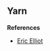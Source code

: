 
## Yarn

**References**

* [Eric Elliot](https://medium.com/javascript-scene/faster-more-reliable-ci-builds-with-yarn-7dbc0ef31580#.1ivmllsek)